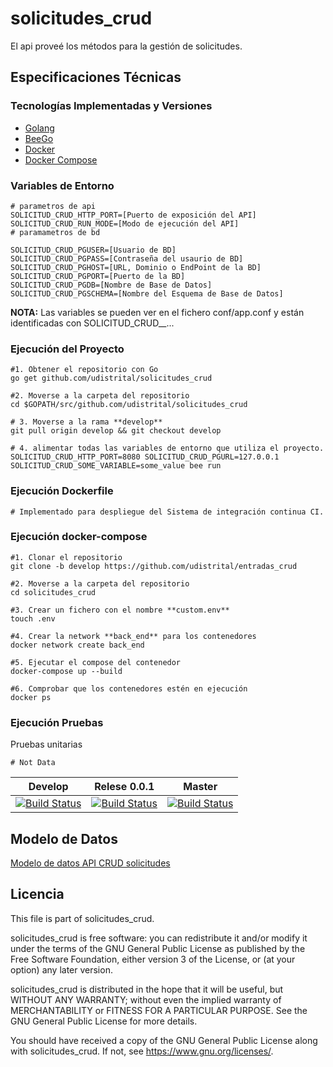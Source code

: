 # solicitudes_crud
El api proveé los métodos para la gestión de solicitudes.

## Especificaciones Técnicas

### Tecnologías Implementadas y Versiones
* [Golang](https://github.com/udistrital/introduccion_oas/blob/master/instalacion_de_herramientas/golang.md)
* [BeeGo](https://github.com/udistrital/introduccion_oas/blob/master/instalacion_de_herramientas/beego.md)
* [Docker](https://docs.docker.com/engine/install/ubuntu/)
* [Docker Compose](https://docs.docker.com/compose/)

### Variables de Entorno
```shell
# parametros de api
SOLICITUD_CRUD_HTTP_PORT=[Puerto de exposición del API]
SOLICITUD_CRUD_RUN_MODE=[Modo de ejecución del API]
# paramametros de bd

SOLICITUD_CRUD_PGUSER=[Usuario de BD]
SOLICITUD_CRUD_PGPASS=[Contraseña del usaurio de BD]
SOLICITUD_CRUD_PGHOST=[URL, Dominio o EndPoint de la BD]
SOLICITUD_CRUD_PGPORT=[Puerto de la BD]
SOLICITUD_CRUD_PGDB=[Nombre de Base de Datos]
SOLICITUD_CRUD_PGSCHEMA=[Nombre del Esquema de Base de Datos]
```

**NOTA:** Las variables se pueden ver en el fichero conf/app.conf y están identificadas con SOLICITUD_CRUD__...

### Ejecución del Proyecto
```shell
#1. Obtener el repositorio con Go
go get github.com/udistrital/solicitudes_crud

#2. Moverse a la carpeta del repositorio
cd $GOPATH/src/github.com/udistrital/solicitudes_crud

# 3. Moverse a la rama **develop**
git pull origin develop && git checkout develop

# 4. alimentar todas las variables de entorno que utiliza el proyecto.
SOLICITUD_CRUD_HTTP_PORT=8080 SOLICITUD_CRUD_PGURL=127.0.0.1 SOLICITUD_CRUD_SOME_VARIABLE=some_value bee run
```
### Ejecución Dockerfile
```shell
# Implementado para despliegue del Sistema de integración continua CI.
```

### Ejecución docker-compose
```shell
#1. Clonar el repositorio
git clone -b develop https://github.com/udistrital/entradas_crud

#2. Moverse a la carpeta del repositorio
cd solicitudes_crud

#3. Crear un fichero con el nombre **custom.env**
touch .env

#4. Crear la network **back_end** para los contenedores
docker network create back_end

#5. Ejecutar el compose del contenedor
docker-compose up --build

#6. Comprobar que los contenedores estén en ejecución
docker ps
```
### Ejecución Pruebas

Pruebas unitarias
```shell
# Not Data
```

| Develop | Relese 0.0.1 | Master |
| -- | -- | -- |
| [![Build Status](https://hubci.portaloas.udistrital.edu.co/api/badges/udistrital/solicitudes_crud/status.svg?ref=refs/heads/develop)](https://hubci.portaloas.udistrital.edu.co/udistrital/solicitudes_crud) | [![Build Status](https://hubci.portaloas.udistrital.edu.co/api/badges/udistrital/solicitudes_crud/status.svg?ref=refs/heads/release/0.0.1)](https://hubci.portaloas.udistrital.edu.co/udistrital/solicitudes_crud) | [![Build Status](https://hubci.portaloas.udistrital.edu.co/api/badges/udistrital/solicitudes_crud/status.svg)](https://hubci.portaloas.udistrital.edu.co/udistrital/solicitudes_crud) |

## Modelo de Datos

[Modelo de datos API CRUD solicitudes](https://user-images.githubusercontent.com/44048060/99477113-d9d0d900-291f-11eb-999b-e187cdd823f7.png)


## Licencia

This file is part of solicitudes_crud.

solicitudes_crud is free software: you can redistribute it and/or modify it under the terms of the GNU General Public License as published by the Free Software Foundation, either version 3 of the License, or (at your option) any later version.

solicitudes_crud is distributed in the hope that it will be useful, but WITHOUT ANY WARRANTY; without even the implied warranty of MERCHANTABILITY or FITNESS FOR A PARTICULAR PURPOSE. See the GNU General Public License for more details.

You should have received a copy of the GNU General Public License along with solicitudes_crud. If not, see https://www.gnu.org/licenses/.
